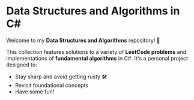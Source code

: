 # Data Structures and Algorithms in C#

Welcome to my **Data Structures and Algorithms** repository! 🎉  

This collection features solutions to a variety of **LeetCode problems** and implementations of **fundamental algorithms** in C#. It's a personal project designed to:  
- Stay sharp and avoid getting rusty 🛠️  
- Revisit foundational concepts  
- Have some fun!  
